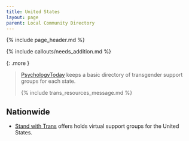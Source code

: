 ```yaml
---
title: United States
layout: page
parent: Local Community Directory
---
```

{% include page_header.md %}

{% include callouts/needs_addition.md %}

{: .more }
> [PsychologyToday](https://www.psychologytoday.com/us/groups?search=) keeps a basic directory of transgender support groups for each state.
>
> {% include trans_resources_message.md %}

## Nationwide
* [Stand with Trans](https://standwithtrans.org/support-groups/) offers holds virtual support groups for the United States.
